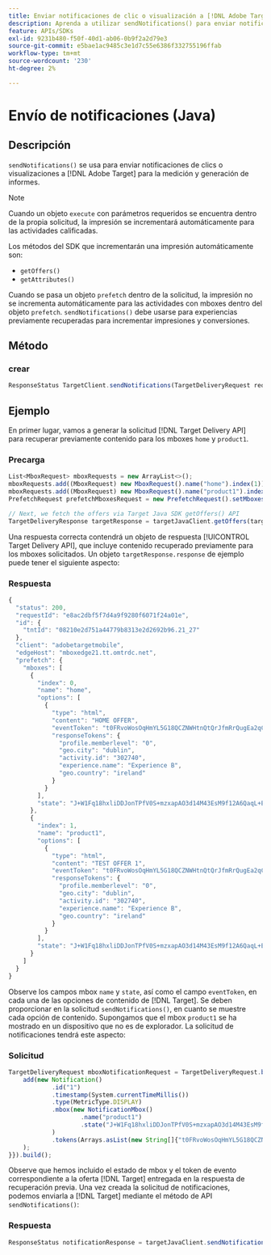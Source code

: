```yaml
---
title: Enviar notificaciones de clic o visualización a [!DNL Adobe Target] mediante el SDK de Java
description: Aprenda a utilizar sendNotifications() para enviar notificaciones de clic o visualización a [!DNL Adobe Target] para la medición y la creación de informes.
feature: APIs/SDKs
exl-id: 9231b480-f50f-40d1-ab06-0b9f2a2d79e3
source-git-commit: e5bae1ac9485c3e1d7c55e6386f332755196ffab
workflow-type: tm+mt
source-wordcount: '230'
ht-degree: 2%

---
```


# Envío de notificaciones (Java)

## Descripción

`sendNotifications()` se usa para enviar notificaciones de clics o visualizaciones a [!DNL Adobe Target] para la medición y generación de informes.

>[!NOTE]
>
>Cuando un objeto `execute` con parámetros requeridos se encuentra dentro de la propia solicitud, la impresión se incrementará automáticamente para las actividades calificadas.

Los métodos del SDK que incrementarán una impresión automáticamente son:

* `getOffers()`
* `getAttributes()`

Cuando se pasa un objeto `prefetch` dentro de la solicitud, la impresión no se incrementa automáticamente para las actividades con mboxes dentro del objeto `prefetch`. `sendNotifications()` debe usarse para experiencias previamente recuperadas para incrementar impresiones y conversiones.

## Método

### crear

```javascript {line-numbers="true"}
ResponseStatus TargetClient.sendNotifications(TargetDeliveryRequest request)
```

## Ejemplo

En primer lugar, vamos a generar la solicitud [!DNL Target Delivery API] para recuperar previamente contenido para los mboxes `home` y `product1`.

### Precarga

```javascript {line-numbers="true"}
List<MboxRequest> mboxRequests = new ArrayList<>();
mboxRequests.add((MboxRequest) new MboxRequest().name("home").index(1));
mboxRequests.add((MboxRequest) new MboxRequest().name("product1").index(2));
PrefetchRequest prefetchMboxesRequest = new PrefetchRequest().setMboxes(mboxRequests)

// Next, we fetch the offers via Target Java SDK getOffers() API
TargetDeliveryResponse targetResponse = targetJavaClient.getOffers(targetDeliveryRequest);
```

Una respuesta correcta contendrá un objeto de respuesta [!UICONTROL Target Delivery API], que incluye contenido recuperado previamente para los mboxes solicitados. Un objeto `targetResponse.response` de ejemplo puede tener el siguiente aspecto:

### Respuesta

```javascript {line-numbers="true"}
{
  "status": 200,
  "requestId": "e8ac2dbf5f7d4a9f9280f6071f24a01e",
  "id": {
    "tntId": "08210e2d751a44779b8313e2d2692b96.21_27"
  },
  "client": "adobetargetmobile",
  "edgeHost": "mboxedge21.tt.omtrdc.net",
  "prefetch": {
    "mboxes": [
      {
        "index": 0,
        "name": "home",
        "options": [
          {
            "type": "html",
            "content": "HOME OFFER",
            "eventToken": "t0FRvoWosOqHmYL5G18QCZNWHtnQtQrJfmRrQugEa2qCnQ9Y9OaLL2gsdrWQTvE54PwSz67rmXWmSnkXpSSS2Q==",
            "responseTokens": {
              "profile.memberlevel": "0",
              "geo.city": "dublin",
              "activity.id": "302740",
              "experience.name": "Experience B",
              "geo.country": "ireland"
            }
          }
        ],
        "state": "J+W1Fq18hxliDDJonTPfV0S+mzxapAO3d14M43EsM9f12A6QaqL+E3XKkRFlmq9U"
      },
      {
        "index": 1,
        "name": "product1",
        "options": [
          {
            "type": "html",
            "content": "TEST OFFER 1",
            "eventToken": "t0FRvoWosOqHmYL5G18QCZNWHtnQtQrJfmRrQugEa2qCnQ9Y9OaLL2gsdrWQTvE54PwSz67rmXWmSnkXpSSS2Q==",
            "responseTokens": {
              "profile.memberlevel": "0",
              "geo.city": "dublin",
              "activity.id": "302740",
              "experience.name": "Experience B",
              "geo.country": "ireland"
            }
          }
        ],
        "state": "J+W1Fq18hxliDDJonTPfV0S+mzxapAO3d14M43EsM9f12A6QaqL+E3XKkRFlmq9U"
      }
    ]
  }
}
```

Observe los campos mbox `name` y `state`, así como el campo `eventToken`, en cada una de las opciones de contenido de [!DNL Target]. Se deben proporcionar en la solicitud `sendNotifications()`, en cuanto se muestre cada opción de contenido. Supongamos que el mbox `product1` se ha mostrado en un dispositivo que no es de explorador. La solicitud de notificaciones tendrá este aspecto:

### Solicitud

```javascript {line-numbers="true"}
TargetDeliveryRequest mboxNotificationRequest = TargetDeliveryRequest.builder().notifications(new ArrayList() {{
    add(new Notification()
            .id("1")
            .timestamp(System.currentTimeMillis())
            .type(MetricType.DISPLAY)
            .mbox(new NotificationMbox()
                    .name("product1")
                    .state("J+W1Fq18hxliDDJonTPfV0S+mzxapAO3d14M43EsM9f12A6QaqL+E3XKkRFlmq9U")
            )
            .tokens(Arrays.asList(new String[]{"t0FRvoWosOqHmYL5G18QCZNWHtnQtQrJfmRrQugEa2qCnQ9Y9OaLL2gsdrWQTvE54PwSz67rmXWmSnkXpSSS2Q=="}))
    );
}}).build();
```

Observe que hemos incluido el estado de mbox y el token de evento correspondiente a la oferta [!DNL Target] entregada en la respuesta de recuperación previa. Una vez creada la solicitud de notificaciones, podemos enviarla a [!DNL Target] mediante el método de API `sendNotifications()`:

### Respuesta

```javascript {line-numbers="true"}
ResponseStatus notificationResponse = targetJavaClient.sendNotifications(mboxNotificationRequest);
```
